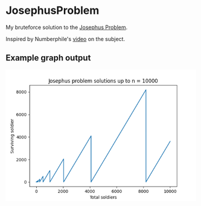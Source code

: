 # JosephusProblem

My bruteforce solution to the [Josephus Problem](https://en.wikipedia.org/wiki/Josephus_problem "Wikipedia").

Inspired by Numberphile's [video](https://www.youtube.com/watch?v=uCsD3ZGzMgE "YouTube") on the subject.

## Example graph output

![Josephus](https://github.com/Aurux/JosephusProblem/blob/main/n10000.png "Graph for n = 10000")
